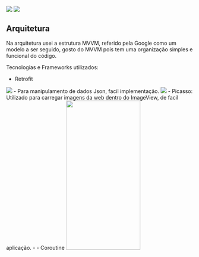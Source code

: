 <img src="https://img.shields.io/badge/sdk-19-green"/> <img src="https://img.shields.io/badge/kotlin-1.5.20-orange"/>
## Arquitetura
Na arquitetura usei a estrutura MVVM, referido pela Google como um modelo a ser seguido, gosto do MVVM pois tem uma organização simples e funcional do código. 

Tecnologias e Frameworks utilizados:

- Retrofit
<img src="https://camo.githubusercontent.com/adf5d611143668dcc8fa17d942c8a4afebf7999d92cd8e660633ed530a557e4e/68747470733a2f2f696d672e736869656c64732e696f2f62616467652f526574726f6669742d322e392e302d627269676874677265656e"/>
- Para manipulamento de dados Json, facil implementação.

<img src="https://img.shields.io/badge/Picasso-2.71828-green"/>
- Picasso: Utilizado para carregar imagens da web dentro do ImageView, de facil aplicação.
- 
- Coroutine

<img src="https://github.com/ajdamiao/SicrediSimulado/blob/master/tela.gif" width="200" height="400" />

